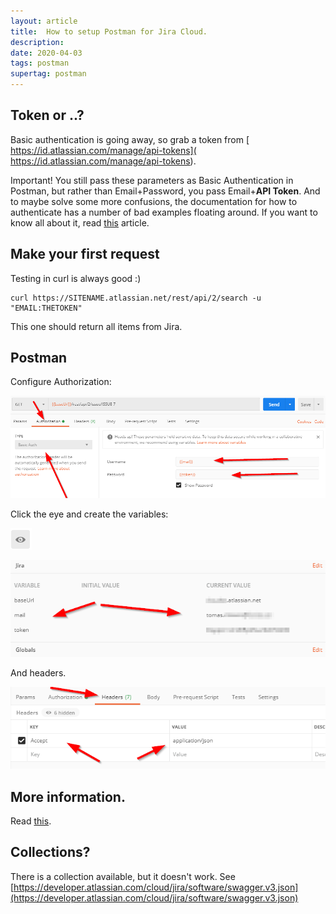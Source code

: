 ```yaml
---
layout: article
title:  How to setup Postman for Jira Cloud.
description:
date: 2020-04-03
tags: postman
supertag: postman
---
```


## Token or ..?

Basic authentication is going away, so grab a token from [
https://id.atlassian.com/manage/api-tokens](
https://id.atlassian.com/manage/api-tokens).

Important! You still pass these parameters as Basic Authentication in Postman, but rather than Email+Password, you pass Email+**API Token**. And to maybe solve some more confusions, the documentation for how to authenticate has a number of bad examples floating around. If you want to know all about it, read [this](https://jira.atlassian.com/browse/JRACLOUD-72405) article.

## Make your first request

Testing in curl is always good :)

```text
curl https://SITENAME.atlassian.net/rest/api/2/search -u "EMAIL:THETOKEN"
```

This one should return all items from Jira.

## Postman

Configure Authorization:

![](2020-04-03-20-43-37.png)

Click the eye and create the variables:

![](2020-04-03-20-44-49.png)

![](2020-04-03-20-45-33.png)

And headers.

![](2020-04-03-20-44-23.png)

## More information.

Read [this](https://blog.developer.atlassian.com/creating-a-jira-cloud-issue-in-a-single-rest-call/).

## Collections?

There is a collection available, but it doesn't work. See [https://developer.atlassian.com/cloud/jira/software/swagger.v3.json](https://developer.atlassian.com/cloud/jira/software/swagger.v3.json)
